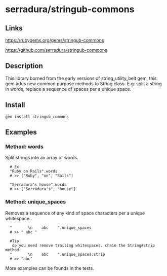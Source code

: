 # serradura/stringub-commons

## Links

<a href='https://rubygems.org/gems/stringub-commons'>https://rubygems.org/gems/stringub-commons</a>

<a href="https://github.com/serradura/stringub-commons">https://github.com/serradura/stringub-commons</a>

## Description
This library borned from the early versions of string_utility_belt gem, this gem adds new common purpose methods to String class. E.g: split a string in words, replace a sequence of spaces per a unique space.

## Install

    gem install stringub_commons

## Examples
### Method: words
Split strings into an array of words.
~~~
  # Ex:
  "Ruby on Rails".words
  # >> ["Ruby", "on", "Rails"]

  "Serradura's house".words
  # >> ["Serradura's", "house"]
~~~

### Method: unique_spaces
Removes a sequence of any kind of space characters per a unique whitespace.
~~~
  "       \n    abc    ".unique_spaces
  # >> " abc "
  
  #Tip:
   do you need remove trailing whitespaces. chain the String#strip method:
  "       \n    abc    ".unique_spaces.strip
  # >> "abc"
~~~

More examples can be founds in the tests.

